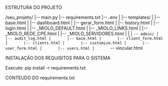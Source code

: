 ESTRUTURA DO PROJETO

/seu_projeto/
|-- main.py
|-- requirements.txt
|-- .env
|
|-- templates/
|   |-- base.html
|   |-- dashboard.html
|   |-- gerar_form.html
|   |-- history.html
|   |-- login.html
|   |-- _MIOLO_DEFAULT.html
|   |-- _MIOLO_LINKS.html
|   |-- _MIOLO_REDE_CPE.html
|   |-- _MIOLO_SERVIDORES.html
|   |
|   `-- admin/
|       |-- audit_log.html
|       |-- base.html
|       |-- client_form.html
|       |-- clients.html
|       |-- customize.html
|       |-- user_form.html
|       |-- users.html
|       `-- vincular.html


INSTALAÇÃO DOS REQUISITOS PARA O SISTEMA

 Execute: pip install -r requirements.txt

CONTEUDO DO requirements.txt

